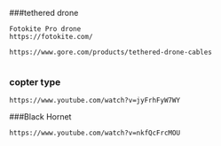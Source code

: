 
###tethered drone

```
Fotokite Pro drone
https://fotokite.com/

https://www.gore.com/products/tethered-drone-cables


```


### copter type

```
https://www.youtube.com/watch?v=jyFrhFyW7WY

```

###Black Hornet 

```
https://www.youtube.com/watch?v=nkfQcFrcMOU


```
